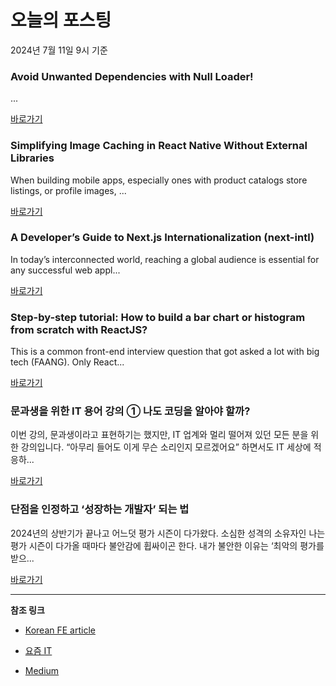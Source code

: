 # 오늘의 포스팅 
2024년 7월 11일 9시 기준 

### Avoid Unwanted Dependencies with Null Loader! 

 ... 

 [바로가기](https://medium.com/m/signin?actionUrl=https%3A%2F%2Fmedium.com%2F_%2Fbookmark%2Fp%2F50f8522a78e0&operation=register&redirect=https%3A%2F%2Fmedium.com%2F%40tutkarsh160%2Favoid-unwanted-dependencies-with-null-loader-50f8522a78e0&source=---------0-84----------react------bookmark_preview----51838174_46ef_4917_8f5b_ce3cb108ca55-------) 

### Simplifying Image Caching in React Native Without External Libraries 

 When building mobile apps, especially ones with product catalogs store listings, or profile images, ... 

 [바로가기](https://medium.com/m/signin?actionUrl=https%3A%2F%2Fmedium.com%2F_%2Fbookmark%2Fp%2F0a6ec7e52ab0&operation=register&redirect=https%3A%2F%2Fmedium.com%2F%40elvinahmadov0%2Fsimplifying-image-caching-in-react-native-without-external-libraries-0a6ec7e52ab0&source=---------0-84----------javascript------bookmark_preview----1fa3152a_a179_4614_80aa_e0e0a7aae1c4-------) 

### A Developer’s Guide to Next.js Internationalization (next-intl) 

 In today’s interconnected world, reaching a global audience is essential for any successful web appl... 

 [바로가기](https://medium.com/m/signin?actionUrl=https%3A%2F%2Fmedium.com%2F_%2Fbookmark%2Fp%2F872d0b22b687&operation=register&redirect=https%3A%2F%2Fmedium.com%2F%40naimul.h.abeer%2Fa-developers-guide-to-next-js-internationalization-next-intl-872d0b22b687&source=---------0-84----------typescript------bookmark_preview----9267c9db_0975_4c6a_bb7b_3b6ffa7e3b82-------) 

### Step-by-step tutorial: How to build a bar chart or histogram from scratch with ReactJS? 

 This is a common front-end interview question that got asked a lot with big tech (FAANG). Only React... 

 [바로가기](https://medium.com/m/signin?actionUrl=https%3A%2F%2Fmedium.com%2F_%2Fbookmark%2Fp%2Ffe859d9a560b&operation=register&redirect=https%3A%2F%2Fjavascript.plainenglish.io%2Ffe-interview-how-to-build-a-bar-chart-or-histogram-from-scratch-with-reactjs-fe859d9a560b&source=---------0-84----------frontend------bookmark_preview----c4c17b98_3a3b_4aba_8d89_e8d9ef51337b-------) 

### 문과생을 위한 IT 용어 강의 ① 나도 코딩을 알아야 할까? 

 이번 강의, 문과생이라고 표현하기는 했지만, IT 업계와 멀리 떨어져 있던 모든 분을 위한 강의입니다. “아무리 들어도 이게 무슨 소리인지 모르겠어요” 하면서도 IT 세상에 적응하... 

 [바로가기](https://yozm.wishket.com/magazine/detail/2667/) 

### 단점을 인정하고 ‘성장하는 개발자’ 되는 법 

 2024년의 상반기가 끝나고 어느덧 평가 시즌이 다가왔다. 소심한 성격의 소유자인 나는 평가 시즌이 다가올 때마다 불안감에 휩싸이곤 한다. 내가 불안한 이유는 ‘최악의 평가를 받으... 

 [바로가기](https://yozm.wishket.com/magazine/detail/2664/) 

---

**참조 링크**

- [Korean FE article](https://kofearticle.substack.com) 

- [요즘 IT](https://yozm.wishket.com/magazine) 

- [Medium](https://medium.com) 

